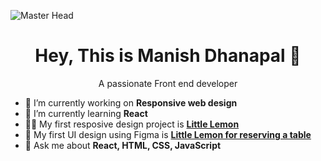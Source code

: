 
<!--
**MaddYManI/MaddYManI** is a ✨ _special_ ✨ repository because its `README.md` (this file) appears on your GitHub profile.

Here are some ideas to get you started:

- 🔭 I’m currently working on ...
- 🌱 I’m currently learning ...
- 👯 I’m looking to collaborate on ...
- 🤔 I’m looking for help with ...
- 💬 Ask me about ...
- 📫 How to reach me: ...
- 😄 Pronouns: ...
- ⚡ Fun fact: ...
-->

![Master Head](https://plopdo.com/wp-content/uploads/2021/07/Screenshot-1-1210x642.png?crop=1)

<h1 align= "Center"> Hey, This is Manish Dhanapal 👋</h1>
<p align= "Center"> A passionate Front end developer</p>

- 🔭 I’m currently working on **Responsive web design**
- 🌱 I’m currently learning **React**
- 👨‍💻 My first resposive design project is **[Little Lemon](https://github.com/MaddYManI/Web-practice)**
- 🌆 My first UI design using Figma is  **[Little Lemon for reserving a table](https://github.com/MaddYManI/Little_Lemon-UI-design)**
- 💬 Ask me about **React, HTML, CSS, JavaScript**

